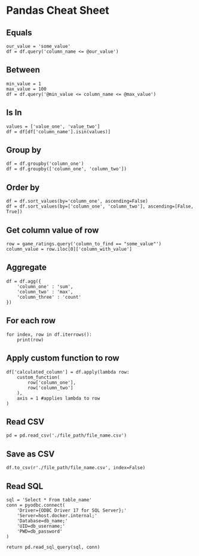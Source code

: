 # Pandas Cheat Sheet

## Equals

    our_value = 'some_value'
    df = df.query('column_name <= @our_value')

## Between

    min_value = 1
    max_value = 100
    df = df.query('@min_value <= column_name <= @max_value')

## Is In

    values = ['value_one', 'value_two']
    df = df[df['column_name'].isin(values)]

## Group by

    df = df.groupby('column_one')
    df = df.groupby(['column_one', 'column_two'])

## Order by

    df = df.sort_values(by='column_one', ascending=False)
    df = df.sort_values(by=['column_one', 'column_two'], ascending=[False, True])

## Get column value of row

    row = game_ratings.query('column_to_find == "some_value"')
    column_value = row.iloc[0]['column_with_value']

## Aggregate

    df = df.agg({
        'column_one' : 'sum',
        'column_two' : 'max',
        'column_three' : 'count'
    })

## For each row

    for index, row in df.iterrows():
        print(row)

## Apply custom function to row

    df['calculated_column'] = df.apply(lambda row: 
        custom_function(
            row['column_one'], 
            row['column_two']
        ),
        axis = 1 #applies lambda to row
    )

## Read CSV

    pd = pd.read_csv('./file_path/file_name.csv')

## Save as CSV

    df.to_csv(r'./file_path/file_name.csv', index=False)

## Read SQL

    sql = 'Select * From table_name'
    conn = pyodbc.connect(
        'Driver={ODBC Driver 17 for SQL Server};'
        'Server=host.docker.internal;'
        'Database=db_name;'
        'UID=db_username;'
        'PWD=db_password'
    )

    return pd.read_sql_query(sql, conn)